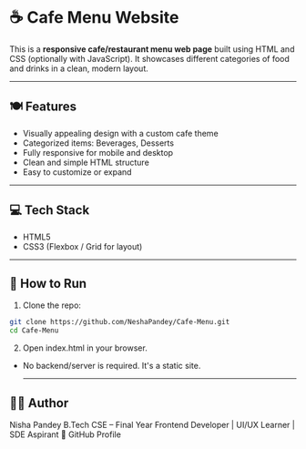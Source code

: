 # ☕ Cafe Menu Website

This is a **responsive cafe/restaurant menu web page** built using HTML and CSS (optionally with JavaScript). It showcases different categories of food and drinks in a clean, modern layout.

---

## 🍽️ Features

- Visually appealing design with a custom cafe theme
- Categorized items: Beverages, Desserts
- Fully responsive for mobile and desktop
- Clean and simple HTML structure
- Easy to customize or expand

---

## 💻 Tech Stack

- HTML5  
- CSS3 (Flexbox / Grid for layout)  

---

## 🚀 How to Run

1. Clone the repo:
```bash
git clone https://github.com/NeshaPandey/Cafe-Menu.git
cd Cafe-Menu
```

2. Open index.html in your browser.

- No backend/server is required. It's a static site.

  ---

## 👩‍💻 Author
Nisha Pandey
B.Tech CSE – Final Year
Frontend Developer | UI/UX Learner | SDE Aspirant
🔗 GitHub Profile
